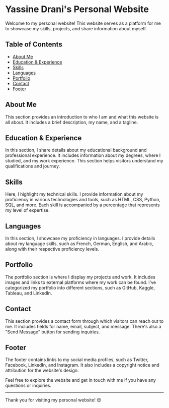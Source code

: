 # Yassine Drani's Personal Website

Welcome to my personal website! This website serves as a platform for me to showcase my skills, projects, and share information about myself.

## Table of Contents
- [About Me](#about-me)
- [Education & Experience](#education-experience)
- [Skills](#skills)
- [Languages](#languages)
- [Portfolio](#portfolio)
- [Contact](#contact)
- [Footer](#footer)

## About Me
This section provides an introduction to who I am and what this website is all about. It includes a brief description, my name, and a tagline.

## Education & Experience
In this section, I share details about my educational background and professional experience. It includes information about my degrees, where I studied, and my work experience. This section helps visitors understand my qualifications and journey.

## Skills
Here, I highlight my technical skills. I provide information about my proficiency in various technologies and tools, such as HTML, CSS, Python, SQL, and more. Each skill is accompanied by a percentage that represents my level of expertise.

## Languages
In this section, I showcase my proficiency in languages. I provide details about my language skills, such as French, German, English, and Arabic, along with their respective proficiency levels.

## Portfolio
The portfolio section is where I display my projects and work. It includes images and links to external platforms where my work can be found. I've categorized my portfolio into different sections, such as GitHub, Kaggle, Tableau, and LinkedIn.

## Contact
This section provides a contact form through which visitors can reach out to me. It includes fields for name, email, subject, and message. There's also a "Send Message" button for sending inquiries.

## Footer
The footer contains links to my social media profiles, such as Twitter, Facebook, LinkedIn, and Instagram. It also includes a copyright notice and attribution for the website's design.

Feel free to explore the website and get in touch with me if you have any questions or inquiries.

---

Thank you for visiting my personal website! 😊
